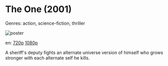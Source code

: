 # The One (2001)

Genres: action, science-fiction, thriller

![poster](http://image.tmdb.org/t/p/w500/baw9Zdb1zJDWs4iJBrmfWKnx62p.jpg)

en:
  [720p](magnet:?xt=urn:btih:15A5DB68C2A046FC79B8D6B2FF8D935A6D1938D1&tr=udp://glotorrents.pw:6969/announce&tr=udp://tracker.opentrackr.org:1337/announce&tr=udp://torrent.gresille.org:80/announce&tr=udp://tracker.openbittorrent.com:80&tr=udp://tracker.coppersurfer.tk:6969&tr=udp://tracker.leechers-paradise.org:6969&tr=udp://p4p.arenabg.ch:1337&tr=udp://tracker.internetwarriors.net:1337)
  [1080p](magnet:?xt=urn:btih:3A246F811699025787F2D169964FF4FAC86D9A6D&tr=udp://glotorrents.pw:6969/announce&tr=udp://tracker.opentrackr.org:1337/announce&tr=udp://torrent.gresille.org:80/announce&tr=udp://tracker.openbittorrent.com:80&tr=udp://tracker.coppersurfer.tk:6969&tr=udp://tracker.leechers-paradise.org:6969&tr=udp://p4p.arenabg.ch:1337&tr=udp://tracker.internetwarriors.net:1337)
  


A sheriff's deputy fights an alternate universe version of himself who grows stronger with each alternate self he kills.
